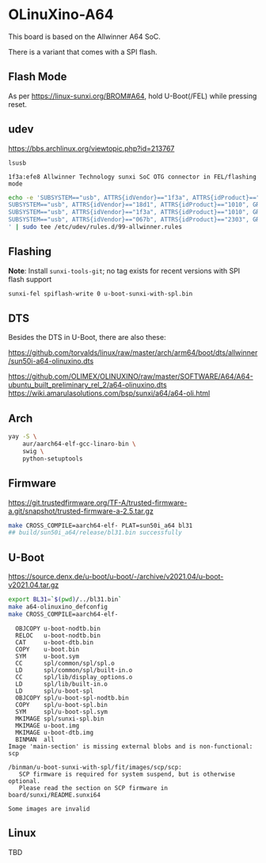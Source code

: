 # OLinuXino-A64

This board is based on the Allwinner A64 SoC.

There is a variant that comes with a SPI flash.

## Flash Mode

As per https://linux-sunxi.org/BROM#A64, hold U-Boot(/FEL) while pressing reset.

## udev

https://bbs.archlinux.org/viewtopic.php?id=213767

`lsusb`

```
1f3a:efe8 Allwinner Technology sunxi SoC OTG connector in FEL/flashing mode
```

```sh
echo -e 'SUBSYSTEM=="usb", ATTRS{idVendor}=="1f3a", ATTRS{idProduct}=="efe8", GROUP="uucp", MODE="0660" SYMLINK+="usb-chip"
SUBSYSTEM=="usb", ATTRS{idVendor}=="18d1", ATTRS{idProduct}=="1010", GROUP="uucp", MODE="0660" SYMLINK+="usb-chip-fastboot"
SUBSYSTEM=="usb", ATTRS{idVendor}=="1f3a", ATTRS{idProduct}=="1010", GROUP="uucp", MODE="0660" SYMLINK+="usb-chip-fastboot"
SUBSYSTEM=="usb", ATTRS{idVendor}=="067b", ATTRS{idProduct}=="2303", GROUP="uucp", MODE="0660" SYMLINK+="usb-serial-adapter"
' | sudo tee /etc/udev/rules.d/99-allwinner.rules
```

## Flashing

**Note**: Install `sunxi-tools-git`; no tag exists for recent versions with SPI flash support

```sh
sunxi-fel spiflash-write 0 u-boot-sunxi-with-spl.bin
```

## DTS

Besides the DTS in U-Boot, there are also these:

https://github.com/torvalds/linux/raw/master/arch/arm64/boot/dts/allwinner/sun50i-a64-olinuxino.dts

https://github.com/OLIMEX/OLINUXINO/raw/master/SOFTWARE/A64/A64-ubuntu_built_preliminary_rel_2/a64-olinuxino.dts
https://wiki.amarulasolutions.com/bsp/sunxi/a64/a64-oli.html

## Arch

```sh
yay -S \
	aur/aarch64-elf-gcc-linaro-bin \
	swig \
	python-setuptools
```

## Firmware

https://git.trustedfirmware.org/TF-A/trusted-firmware-a.git/snapshot/trusted-firmware-a-2.5.tar.gz

```sh
make CROSS_COMPILE=aarch64-elf- PLAT=sun50i_a64 bl31
## build/sun50i_a64/release/bl31.bin successfully
```

## U-Boot

https://source.denx.de/u-boot/u-boot/-/archive/v2021.04/u-boot-v2021.04.tar.gz

```sh
export BL31=`$(pwd)/../bl31.bin`
make a64-olinuxino_defconfig
make CROSS_COMPILE=aarch64-elf-
```

```
  OBJCOPY u-boot-nodtb.bin
  RELOC   u-boot-nodtb.bin
  CAT     u-boot-dtb.bin
  COPY    u-boot.bin
  SYM     u-boot.sym
  CC      spl/common/spl/spl.o
  LD      spl/common/spl/built-in.o
  CC      spl/lib/display_options.o
  LD      spl/lib/built-in.o
  LD      spl/u-boot-spl
  OBJCOPY spl/u-boot-spl-nodtb.bin
  COPY    spl/u-boot-spl.bin
  SYM     spl/u-boot-spl.sym
  MKIMAGE spl/sunxi-spl.bin
  MKIMAGE u-boot.img
  MKIMAGE u-boot-dtb.img
  BINMAN  all
Image 'main-section' is missing external blobs and is non-functional: scp

/binman/u-boot-sunxi-with-spl/fit/images/scp/scp:
   SCP firmware is required for system suspend, but is otherwise optional.
   Please read the section on SCP firmware in board/sunxi/README.sunxi64

Some images are invalid
```

## Linux

TBD
